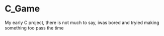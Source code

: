 # C_Game
My early C project, there is not much to say, iwas bored and tryied making something too pass the time
